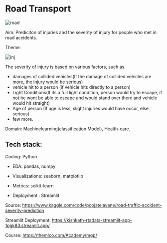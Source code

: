 # Road Transport

![road](https://user-images.githubusercontent.com/60026221/206359279-a9a5732a-361d-48bc-bb75-f285d0354794.jpg)

Aim: Prediciton of injuries and the severity of injury for people who met in road accidents.

Theme: 

![inj](https://user-images.githubusercontent.com/60026221/206359271-a5d3ef1b-3f0c-4579-8035-e4a6e3ef6781.jpg)

The severity of injury is based on various factors, such as 
 
* damages of collided vehicles(If the damage of collided vehicles are more, the injury would be serious)
* vehicle hit to a person (if vehicle hits directly to a person)
* Light Conditions(If its a full light condition, person would try to escape, if not he wont be able to escape and would stand over there and vehicle would hit straight)
* Age of person (If age is less, slight injuries would have occur, else serious)
* few more.

Domain: Machinelearning(classification Model), Health-care.

Tech stack: 
----------
Coding: Python

* EDA: pandas, numpy

* Visualizations: seaborn, matplotlib

* Metrics: scikit-learn

* Deployment : Streamlit


Source: https://www.kaggle.com/code/poojatelavane/road-traffic-accident-severity-prediction 

Streamlit Deployment: https://kishkath-rtadata-streamlit-app-1pgk83.streamlit.app/

Course: https://themlco.com/Academy/mgp/


